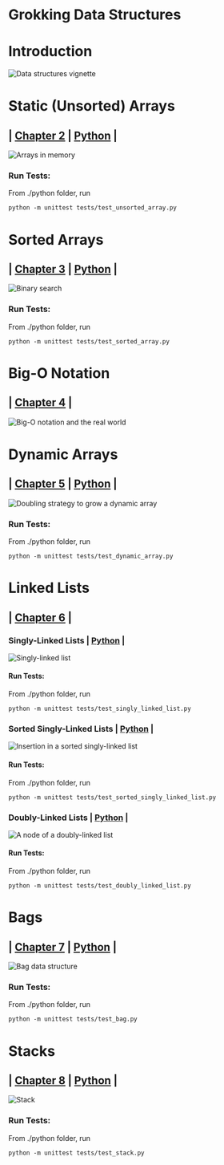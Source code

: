 # Grokking Data Structures

# **Introduction**
![Data structures vignette](./readme/thumbs/CH01_UN01_La_Rocca3.md.jpg)

# **Static (Unsorted) Arrays**
## | [Chapter 2](https://livebook.manning.com/book/...) | [Python](https://github.com/mlarocca/gda/blob/main/python/arrays/unsorted_array.py) |


![Arrays in memory](./readme/thumbs/CH02_UN06_La_Rocca3.md.jpg)

### Run Tests: 
From ./python folder, run
```console
python -m unittest tests/test_unsorted_array.py
```

# **Sorted Arrays**
## | [Chapter 3](https://livebook.manning.com/book/...) | [Python](https://github.com/mlarocca/gda/blob/main/python/arrays/sorted_array.py) |

![Binary search](./readme/thumbs/CH03_UN08_La_Rocca3.md.jpg)

### Run Tests: 
From ./python folder, run
```console
python -m unittest tests/test_sorted_array.py
```

# **Big-O Notation**
## | [Chapter 4](https://livebook.manning.com/book/...) |

![Big-O notation and the real world](./readme/thumbs/CH04_UN04_La_Rocca3.md.jpg)

# **Dynamic Arrays**
## | [Chapter 5](https://livebook.manning.com/book/...) | [Python](https://github.com/mlarocca/gda/blob/main/python/arrays/dynamic_array.py) |

![Doubling strategy to grow a dynamic array](./readme/thumbs/CH05_UN05_La_Rocca3.md.jpg)

### Run Tests: 
From ./python folder, run
```console
python -m unittest tests/test_dynamic_array.py
```

# **Linked Lists**
## | [Chapter 6](https://livebook.manning.com/book/...) |

### Singly-Linked Lists | [Python](https://github.com/mlarocca/gda/blob/main/python/linked_lists/singly_linked_list.py) |

![Singly-linked list](./readme/thumbs/CH06_UN04_La_Rocca3.md.jpg)

#### Run Tests: 
From ./python folder, run
```console
python -m unittest tests/test_singly_linked_list.py
```

### Sorted Singly-Linked Lists | [Python](https://github.com/mlarocca/gda/blob/main/python/linked_lists/sorted_singly_linked_list.py) |

![Insertion in a sorted singly-linked list](./readme/thumbs/CH06_UN11_La_Rocca3.md.jpg)

#### Run Tests: 
From ./python folder, run
```console
python -m unittest tests/test_sorted_singly_linked_list.py
```

### Doubly-Linked Lists | [Python](https://github.com/mlarocca/gda/blob/main/python/linked_lists/doubly_linked_list.py) |

![A node of a doubly-linked list](./readme/thumbs/CH06_UN12_La_Rocca3.md.jpg)

#### Run Tests: 
From ./python folder, run
```console
python -m unittest tests/test_doubly_linked_list.py
```

# **Bags**
## | [Chapter 7](https://livebook.manning.com/book/...) | [Python](https://github.com/mlarocca/gda/blob/main/python/bags/bag.py) |

![Bag data structure](./readme/thumbs/CH07_UN07_La_Rocca3.md.jpg)

### Run Tests: 
From ./python folder, run
```console
python -m unittest tests/test_bag.py
```

# **Stacks**
## | [Chapter 8](https://livebook.manning.com/book/...) | [Python](https://github.com/mlarocca/gda/blob/main/python/stacks/stack.py) |

![Stack](./readme/thumbs/CH08_UN03_La_Rocca3.md.jpg)

### Run Tests: 
From ./python folder, run
```console
python -m unittest tests/test_stack.py
```